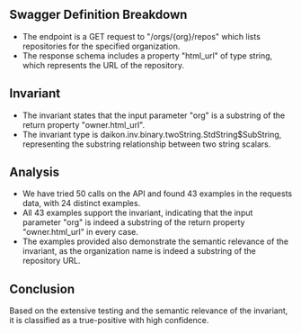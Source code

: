 ## Swagger Definition Breakdown
- The endpoint is a GET request to "/orgs/{org}/repos" which lists repositories for the specified organization.
- The response schema includes a property "html_url" of type string, which represents the URL of the repository.

## Invariant
- The invariant states that the input parameter "org" is a substring of the return property "owner.html_url".
- The invariant type is daikon.inv.binary.twoString.StdString$SubString, representing the substring relationship between two string scalars.

## Analysis
- We have tried 50 calls on the API and found 43 examples in the requests data, with 24 distinct examples.
- All 43 examples support the invariant, indicating that the input parameter "org" is indeed a substring of the return property "owner.html_url" in every case.
- The examples provided also demonstrate the semantic relevance of the invariant, as the organization name is indeed a substring of the repository URL.

## Conclusion
Based on the extensive testing and the semantic relevance of the invariant, it is classified as a true-positive with high confidence.
